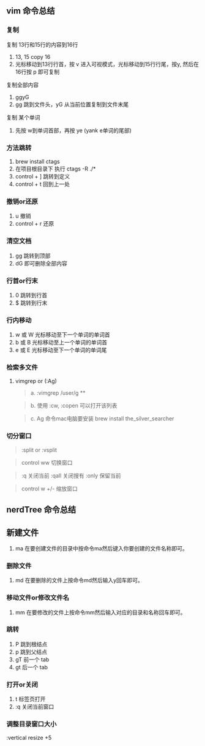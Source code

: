 ## vim 命令总结

### 复制

复制 13行和15行的内容到16行

1. 13, 15 copy 16
2. 光标移动到13行行首，按 v 进入可视模式，光标移动到15行行尾，按y, 然后在16行按 p 即可复制

复制全部内容
1. ggyG
2. gg 跳到文件头，yG 从当前位置复制到文件末尾

复制 某个单词
1. 先按 w到单词首部，再按 ye (yank e单词的尾部)

### 方法跳转
1. brew install ctags
2. 在项目根目录下 执行 ctags -R ./*
3. control + ] 跳转到定义
4. control + t 回到上一处


### 撤销or还原

1. u 撤销
2. control + r 还原

### 清空文档

1. gg 跳转到顶部
2. dG 即可删除全部内容

### 行首or行末

1. 0 跳转到行首
2. $ 跳转到行末

### 行内移动
1. w 或 W 光标移动至下一个单词的单词首
2. b 或 B 光标移动至上一个单词的单词首
3. e 或 E 光标移动至下一个单词的单词尾


### 检索多文件

1. vimgrep or (:Ag)

    >a. :vimgrep /user/g **

    >b. 使用 :cw, :copen 可以打开该列表
    
    >c. Ag 命令mac电脑要安装 brew install the_silver_searcher


### 切分窗口

>:split or :vsplit

>control ww 切换窗口

>:q 关闭当前 :qall 关闭搜有  :only 保留当前

>control w +/- 缩放窗口

## nerdTree 命令总结

## 新建文件 
1. ma 在要创建文件的目录中按命令ma然后键入你要创建的文件名称即可。

### 删除文件 
1. md 在要删除的文件上按命令md然后输入y回车即可。

### 移动文件or修改文件名 
1. mm 在要修改的文件上按命令mm然后输入对应的目录和名称回车即可。

### 跳转
1. P 跳到根结点
2. p 跳到父结点
3. gT 前一个 tab
4. gt 后一个 tab

### 打开or关闭
1. t 标签页打开
2. :q 关闭当前窗口

### 调整目录窗口大小
:vertical resize +5


